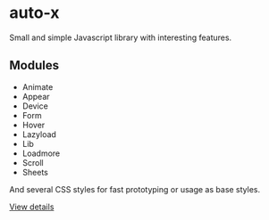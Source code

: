 # auto-x

Small and simple Javascript library with interesting features.

## Modules

- Animate
- Appear
- Device
- Form
- Hover
- Lazyload
- Lib
- Loadmore
- Scroll
- Sheets

And several CSS styles for fast prototyping or usage as base styles.

[View details](https://andreyshpigunov.github.io/auto-x/)

